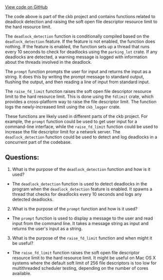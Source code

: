[View code on GitHub](https://github.com/nervosnetwork/ckb/blob/develop/ckb-bin/src/helper.rs)

The code above is part of the ckb project and contains functions related to deadlock detection and raising the soft open file descriptor resource limit to the hard resource limit.

The `deadlock_detection` function is conditionally compiled based on the `deadlock_detection` feature. If the feature is not enabled, the function does nothing. If the feature is enabled, the function sets up a thread that runs every 10 seconds to check for deadlocks using the `parking_lot` crate. If any deadlocks are detected, a warning message is logged with information about the threads involved in the deadlock.

The `prompt` function prompts the user for input and returns the input as a string. It does this by writing the prompt message to standard output, flushing the output, and then reading a line of input from standard input.

The `raise_fd_limit` function raises the soft open file descriptor resource limit to the hard resource limit. This is done using the `fdlimit` crate, which provides a cross-platform way to raise the file descriptor limit. The function logs the newly-increased limit using the `ckb_logger` crate.

These functions are likely used in different parts of the ckb project. For example, the `prompt` function could be used to get user input for a command-line interface, while the `raise_fd_limit` function could be used to increase the file descriptor limit for a network server. The `deadlock_detection` function could be used to detect and log deadlocks in a concurrent part of the codebase.
## Questions:
 1. What is the purpose of the `deadlock_detection` function and how is it used?
- The `deadlock_detection` function is used to detect deadlocks in the program when the `deadlock_detection` feature is enabled. It spawns a thread that checks for deadlocks every 10 seconds and logs any detected deadlocks.

2. What is the purpose of the `prompt` function and how is it used?
- The `prompt` function is used to display a message to the user and read input from the command line. It takes a message string as input and returns the user's input as a string.

3. What is the purpose of the `raise_fd_limit` function and when might it be useful?
- The `raise_fd_limit` function raises the soft open file descriptor resource limit to the hard resource limit. It might be useful on Mac OS X systems where the default soft limit of 256 file descriptors is too low for multithreaded scheduler testing, depending on the number of cores available.
